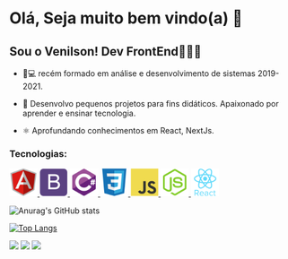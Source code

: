 # Olá, Seja muito bem vindo(a) 👋
## Sou o Venilson! Dev FrontEnd👨🏽‍🚀

- 🚀💻 recém formado em análise e desenvolvimento de sistemas 2019-2021.

- 🔭 Desenvolvo pequenos projetos para fins didáticos. Apaixonado por aprender e ensinar tecnologia.

- ⚛️ Aprofundando conhecimentos em React, NextJs.

<h3 align="left">Tecnologias:</h3>
<p align="left">
<a href="https://angular.io/">  
<img src="https://raw.githubusercontent.com/devicons/devicon/master/icons/angularjs/angularjs-original.svg" alt="angular"  height="50">
</a> 

<a href="https://getbootstrap.com/">  
<img src="https://raw.githubusercontent.com/devicons/devicon/master/icons/bootstrap/bootstrap-plain.svg" alt="bootstrap" height="50">
</a> 

<a href="https://dotnet.microsoft.com/download">  
<img src="https://raw.githubusercontent.com/devicons/devicon/master/icons/csharp/csharp-original.svg" alt="c#"  height="50">
</a> 

<a href="https://www.w3schools.com/css/">  
<img src="https://raw.githubusercontent.com/devicons/devicon/master/icons/css3/css3-original.svg" alt="css3"  height="50">
</a> 

<a href="https://developer.mozilla.org/en-US/docs/Web/JavaScript">  
<img src="https://raw.githubusercontent.com/devicons/devicon/master/icons/javascript/javascript-original.svg" alt="javascript" height="50">
</a> 

<a href="https://nodejs.org/en/">  
<img src="https://raw.githubusercontent.com/devicons/devicon/master/icons/nodejs/nodejs-original.svg" alt="nodejs" w height="50">
</a> 
  
<a href="https://pt-br.reactjs.org/">  
<img src="https://raw.githubusercontent.com/devicons/devicon/master/icons/react/react-original-wordmark.svg" alt="nodejs" w height="50">
</a>

<p/>

![Anurag's GitHub stats](https://github-readme-stats.vercel.app/api?username=venilson1&show_icons=true&theme=material-palenight)

[![Top Langs](https://github-readme-stats.vercel.app/api/top-langs/?username=venilson1&layout=compact&theme=material-palenight)](https://github.com/anuraghazra/github-readme-stats)


[<img src="https://img.shields.io/badge/linkedin-%230077B5.svg?&style=for-the-badge&logo=linkedin&logoColor=white" />](https://www.linkedin.com/in/venilson1/) 
[<img src = "https://img.shields.io/badge/instagram-%23E4405F.svg?&style=for-the-badge&logo=instagram&logoColor=white">](https://www.instagram.com/padawan_programmer/) 
[<img src = "https://img.shields.io/badge/facebook-%231877F2.svg?&style=for-the-badge&logo=facebook&logoColor=white">](https://www.facebook.com/VehSantos2)
